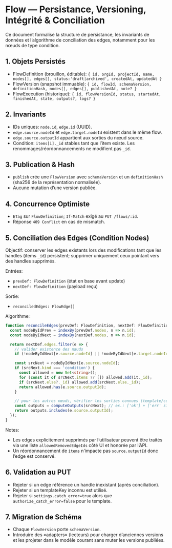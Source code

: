 # Flow — Persistance, Versioning, Intégrité & Conciliation

Ce document formalise la structure de persistance, les invariants de données et l’algorithme de conciliation des edges, notamment pour les nœuds de type condition.

## 1. Objets Persistés

- FlowDefinition (brouillon, éditable): `{ id, orgId, projectId, name, nodes[], edges[], status:'draft|archived', createdAt, updatedAt }`
- FlowVersion (snapshot immuable): `{ id, flowId, schemaVersion, definitionHash, nodes[], edges[], publishedAt, note? }`
- FlowExecution (historique): `{ id, flowVersionId, status, startedAt, finishedAt, state, outputs?, logs? }`

## 2. Invariants

- IDs uniques: `node.id`, `edge.id` (UUID).
- `edge.source.nodeId` et `edge.target.nodeId` existent dans le même flow.
- `edge.source.outputId` appartient aux sorties du nœud source.
- Condition: `items[i]._id` stables tant que l’item existe. Les renommages/réordonnancements ne modifient pas `_id`.

## 3. Publication & Hash

- `publish` crée une `FlowVersion` avec `schemaVersion` et un `definitionHash` (sha256 de la représentation normalisée).
- Aucune mutation d’une version publiée.

## 4. Concurrence Optimiste

- `ETag` sur `FlowDefinition`; `If-Match` exigé au `PUT /flows/:id`.
- Réponse `409 Conflict` en cas de mismatch.

## 5. Conciliation des Edges (Condition Nodes)

Objectif: conserver les edges existants lors des modifications tant que les handles (items `_id`) persistent; supprimer uniquement ceux pointant vers des handles supprimés.

Entrées:
- `prevDef: FlowDefinition` (état en base avant update)
- `nextDef: FlowDefinition` (payload reçu)

Sortie:
- `reconciledEdges: FlowEdge[]`

Algorithme:
```ts
function reconcileEdges(prevDef: FlowDefinition, nextDef: FlowDefinition): FlowEdge[] {
  const nodeByIdPrev = indexBy(prevDef.nodes, n => n.id);
  const nodeByIdNext = indexBy(nextDef.nodes, n => n.id);

  return nextDef.edges.filter(e => {
    // valider existence des nœuds
    if (!nodeByIdNext[e.source.nodeId] || !nodeByIdNext[e.target.nodeId]) return false;

    const srcNext = nodeByIdNext[e.source.nodeId];
    if (srcNext.kind === 'condition') {
      const allowed = new Set<string>();
      for (const it of srcNext.items ?? []) allowed.add(it._id);
      if (srcNext.else?._id) allowed.add(srcNext.else._id);
      return allowed.has(e.source.outputId);
    }

    // pour les autres nœuds, vérifier les sorties connues (template/contrat)
    const outputs = computeOutputs(srcNext); // ex.: ['ok'] + ['err' si catch]
    return outputs.includes(e.source.outputId);
  });
}
```

Notes:
- Les edges explicitement supprimés par l’utilisateur peuvent être traités via une liste `allowedRemovedEdgeIds` côté UI et honorée par l’API.
- Un réordonnancement de `items` n’impacte pas `source.outputId` donc l’edge est conservé.

## 6. Validation au PUT

- Rejeter si un edge référence un handle inexistant (après conciliation).
- Rejeter si un templateKey inconnu est utilisé.
- Rejeter si `settings.catch_error=true` alors que `authorize_catch_error=false` pour le template.

## 7. Migration de Schéma

- Chaque `FlowVersion` porte `schemaVersion`.
- Introduire des «adapters» (lecteurs) pour charger d’anciennes versions et les projeter dans le modèle courant sans muter les versions publiées.


